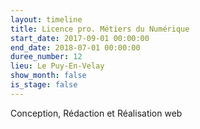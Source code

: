 ```yaml
---
layout: timeline
title: Licence pro. Métiers du Numérique
start_date: 2017-09-01 00:00:00
end_date: 2018-07-01 00:00:00
duree_number: 12
lieu: Le Puy-En-Velay
show_month: false
is_stage: false
---
```


Conception, R&eacute;daction et R&eacute;alisation web
